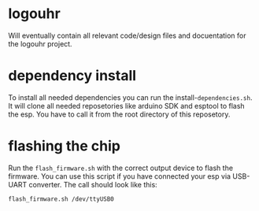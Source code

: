 # logouhr
Will eventually contain all relevant code/design files and docuentation for the logouhr project.

# dependency install
To install all needed dependencies you can run the install-`dependencies.sh`. It will clone all needed reposetories like arduino SDK and esptool to flash the esp.
You have to call it from the root directory of this reposetory.

# flashing the chip
Run the `flash_firmware.sh` with the correct output device to flash the firmware. 
You can use this script if you have connected your esp via USB-UART converter. The call should look like this:
```
flash_firmware.sh /dev/ttyUSB0
```
